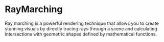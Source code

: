 # RayMarching
Ray marching is a powerful rendering technique that allows you to create stunning visuals by directly tracing rays through a scene and calculating intersections with geometric shapes defined by mathematical functions.

